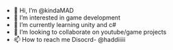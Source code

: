 - 👋 Hi, I’m @kindaMAD
- 👀 I’m interested in game development 
- 🌱 I’m currently learning unity and c#
- 💞️ I’m looking to collaborate on youtube/game projects   
- 📫 How to reach me Disocrd- @haddiiiii

<!---
kindaMAD/kindaMAD is a ✨ special ✨ repository because its `README.md` (this file) appears on your GitHub profile.
You can click the Preview link to take a look at your changes.
--->
